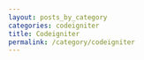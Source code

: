 ```yaml
---
layout: posts_by_category
categories: codeigniter
title: Codeigniter
permalink: /category/codeigniter
---
```

